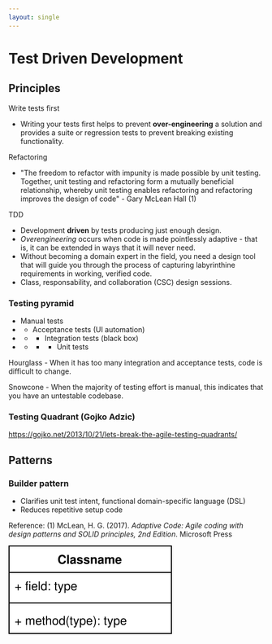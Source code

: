 ```yaml
---
layout: single
---
```


# Test Driven Development

## Principles

Write tests first
- Writing your tests first helps to prevent **over-engineering** a solution and provides a suite or regression tests to prevent breaking existing functionality.

Refactoring
- "The freedom to refactor with impunity is made possible by unit testing. Together, unit testing and refactoring form a mutually beneficial relationship, whereby unit testing enables refactoring and refactoring improves the design of code" - Gary McLean Hall (1)

TDD
- Development **driven** by tests producing just enough design.
- *Overengineering* occurs when code is made pointlessly adaptive - that is, it can be extended in ways that it will never need.
- Without becoming a domain expert in the field, you need a design tool that will guide you through the process of capturing labyrinthine requirements in working, verified code.
- Class, responsability, and collaboration (CSC) design sessions.

### Testing pyramid

* Manual tests
* * Acceptance tests (UI automation)
* * * Integration tests (black box)
* * * * Unit tests

Hourglass - When it has too many integration and acceptance tests, code is difficult to change.

Snowcone - When the majority of testing effort is manual, this indicates that you have an untestable codebase.

### Testing Quadrant (Gojko Adzic)
https://gojko.net/2013/10/21/lets-break-the-agile-testing-quadrants/

## Patterns

### Builder pattern

- Clarifies unit test intent, functional domain-specific language (DSL) 
- Reduces repetitive setup code


Reference:
(1) McLean, H. G. (2017). *Adaptive Code: Agile coding with design patterns and SOLID principles, 2nd Edition*. Microsoft Press

![class](class.svg)

